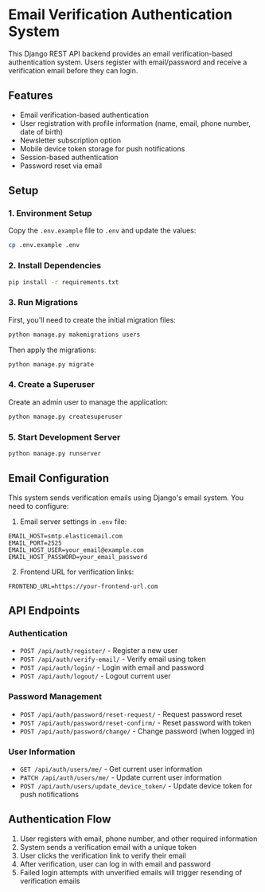 # Email Verification Authentication System

This Django REST API backend provides an email verification-based authentication system. Users register with email/password and receive a verification email before they can login.

## Features

- Email verification-based authentication
- User registration with profile information (name, email, phone number, date of birth)
- Newsletter subscription option
- Mobile device token storage for push notifications
- Session-based authentication
- Password reset via email

## Setup

### 1. Environment Setup

Copy the `.env.example` file to `.env` and update the values:

```bash
cp .env.example .env
```

### 2. Install Dependencies

```bash
pip install -r requirements.txt
```

### 3. Run Migrations

First, you'll need to create the initial migration files:

```bash
python manage.py makemigrations users
```

Then apply the migrations:

```bash
python manage.py migrate
```

### 4. Create a Superuser

Create an admin user to manage the application:

```bash
python manage.py createsuperuser
```

### 5. Start Development Server

```bash
python manage.py runserver
```

## Email Configuration

This system sends verification emails using Django's email system. You need to configure:

1. Email server settings in `.env` file:
```
EMAIL_HOST=smtp.elasticemail.com
EMAIL_PORT=2525
EMAIL_HOST_USER=your_email@example.com
EMAIL_HOST_PASSWORD=your_email_password
```

2. Frontend URL for verification links:
```
FRONTEND_URL=https://your-frontend-url.com
```

## API Endpoints

### Authentication

- `POST /api/auth/register/` - Register a new user
- `POST /api/auth/verify-email/` - Verify email using token
- `POST /api/auth/login/` - Login with email and password
- `POST /api/auth/logout/` - Logout current user

### Password Management

- `POST /api/auth/password/reset-request/` - Request password reset
- `POST /api/auth/password/reset-confirm/` - Reset password with token
- `POST /api/auth/password/change/` - Change password (when logged in)

### User Information

- `GET /api/auth/users/me/` - Get current user information
- `PATCH /api/auth/users/me/` - Update current user information
- `POST /api/auth/users/update_device_token/` - Update device token for push notifications

## Authentication Flow

1. User registers with email, phone number, and other required information
2. System sends a verification email with a unique token
3. User clicks the verification link to verify their email
4. After verification, user can log in with email and password
5. Failed login attempts with unverified emails will trigger resending of verification emails 